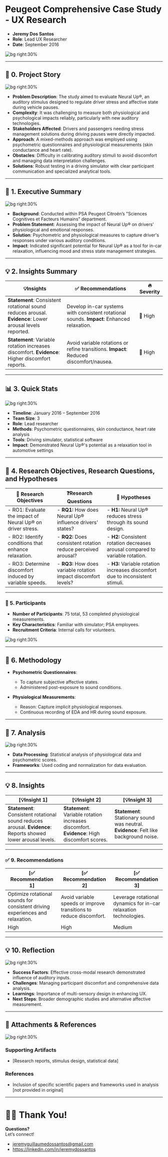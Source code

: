 # Peugeot Comprehensive Case Study - UX Research

- **Jeremy Dos Santos**
- **Role**: Lead UX Researcher  
- **Date**: September 2016

![bg right:30%](https://via.placeholder.com/300)  

---

## 📖 **0. Project Story**

![bg right:30%](https://via.placeholder.com/300)

- **Problem Description**: The study aimed to evaluate Neural Up®, an auditory stimulus designed to regulate driver stress and affective state during vehicle pauses.  
- **Complexity**: It was challenging to measure both physiological and psychological impacts reliably, particularly with new auditory technologies.  
- **Stakeholders Affected**: Drivers and passengers needing stress management solutions during driving pauses were directly impacted.  
- **Approach**: A mixed-methods approach was employed using psychometric questionnaires and physiological measurements (skin conductance and heart rate).  
- **Obstacles**: Difficulty in calibrating auditory stimuli to avoid discomfort and managing data interpretation challenges.  
- **Solutions**: Robust testing in a driving simulator with clear participant communication and specialized analytical tools.  

---

## 💬 **1. Executive Summary**

![bg right:30%](https://via.placeholder.com/300)  

- **Background**: Conducted within PSA Peugeot Citroën’s "Sciences Cognitives et Facteurs Humains" department. 
- **Problem Statement**: Assessing the impact of Neural Up® on drivers' physiological and emotional responses.
- **Solution**: Psychometric and physiological measures to capture driver's responses under various auditory conditions.
- **Impact**: Indicated significant potential for Neural Up® as a tool for in-car relaxation, influencing mood and stress state management strategies.  

---

## 💡 **2. Insights Summary**

| 💡**Insights**                                                        | ✅ Recommendations                                                        | 🔥 Severity                  |
| --------------------------------------------------------------------- | ------------------------------------------------------------------------ | ---------------------------- |
| **Statement**: Consistent rotational sound reduces arousal. **Evidence**: Lower arousal levels reported. | Develop in-car systems with consistent rotational sounds. **Impact**: Enhanced relaxation. | 🔴 High                       |
| **Statement**: Variable rotation increases discomfort. **Evidence**: Higher discomfort reports. | Avoid variable rotations or refine transitions. **Impact**: Reduced discomfort/nausea. | 🔴 High                       |

---

## 📊 **3. Quick Stats**

![bg right:30%](https://via.placeholder.com/300)  

- **Timeline**: January 2016 – September 2016  
- **Team Size**: 3  
- **Role**: Lead researcher  
- **Methods**: Psychometric questionnaires, skin conductance, heart rate analysis  
- **Tools**: Driving simulator, statistical software  
- **Impact**: Demonstrated Neural Up®'s potential as a relaxation tool in automotive settings  

---

## 🎯 **4. Research Objectives, Research Questions, and Hypotheses**

| 🎯 **Research Objectives**                              | ❓**Research Questions**                                            | 🔎 **Hypotheses**                                                                                       |
| -------------------------------------------------------- | ------------------------------------------------------------------- | ------------------------------------------------------------------------------------------------------- |
| - RO1: Evaluate the impact of Neural Up® on driver stress. | - **RQ1:** How does Neural Up® influence drivers' states?            | - **H1:** Neural Up® reduces stress through its sound design.                                           |
| - RO2: Identify conditions that enhance relaxation.     | - **RQ2:** Does consistent rotation reduce perceived arousal?       | - **H2:** Consistent rotation decreases arousal compared to variable rotation.                          |
| - RO3: Determine discomfort induced by variable speeds. | - **RQ3:** How does variable rotation impact discomfort levels?     | - **H3:** Variable rotation increases discomfort due to inconsistent stimuli.                           |

---

### 👥 5. **Participants**
- **Number of Participants**: 75 total, 53 completed physiological measurements.
- **Key Characteristics**: Familiar with simulator; PSA employees.
- **Recruitment Criteria**: Internal calls for volunteers.

![bg right:30%](https://via.placeholder.com/300)  

---

## **🧪 6. Methodology**

- **Psychometric Questionnaires**:
  - To capture subjective affective states.
  - Administered post-exposure to sound conditions.

- **Physiological Measurements**:
  - Reason: Capture implicit physiological responses.
  - Continuous recording of EDA and HR during sound exposure.

---

## 🔬 **7. Analysis**

![bg right:30%](https://via.placeholder.com/300)

- **Data Processing**: Statistical analysis of physiological data and psychometric scores.
- **Frameworks**: Used coding and normalization for data evaluation.

---

## 💡 **8. Insights**

| [💡**Insight 1**]                                                                 | [💡**Insight 2**]                                                          | [💡**Insight 3**]                                                                          |
| --------------------------------------------------------------------------------- | -------------------------------------------------------------------------- | ------------------------------------------------------------------------------------------ |
| **Statement**: Consistent rotational sound reduces arousal. **Evidence**: Reports showed lower arousal levels. | **Statement**: Variable rotation increases discomfort. **Evidence**: High discomfort scores. | **Statement**: Stationary sound was neutral. **Evidence**: Felt like background noise.     |

---

### **✅ 9. Recommendations**

| [✅ **Recommendation 1**]                                                  | [✅ **Recommendation 2**]                                          | [✅ **Recommendation 3**]                                               |
| ------------------------------------------------------------------------- | ------------------------------------------------------------------ | ----------------------------------------------------------------------- |
| Optimize rotational sounds for consistent driving experiences and relaxation. | Avoid variable speeds or improve transitions to reduce discomfort. | Leverage rotational dynamics for in-car relaxation technologies.        |
| High                                                                    | High                                                             | Medium                                                                  |

---

## 💡 **10. Reflection**

![bg right:30%](https://via.placeholder.com/300)

- **Success Factors**: Effective cross-modal research demonstrated influence of auditory inputs.
- **Challenges**: Managing participant discomfort and comprehensive data analysis.
- **Learnings**: Importance of multi-sensory design in enhancing UX.
- **Next Steps**: Broader demographic studies and alternative affective measurement.

---

## 📎 **Attachments & References**

![bg right:30%](https://via.placeholder.com/300)

### Supporting Artifacts
- [Research reports, stimulus design, statistical data]

### References
- Inclusion of specific scientific papers and frameworks used in analysis [not provided in original]

---

# 🙏🏼 Thank You!

**Questions?**  
Let’s connect!  
- jeremyguillaumedossantos@gmail.com
- https://linkedin.com/in/jeremydossantos
